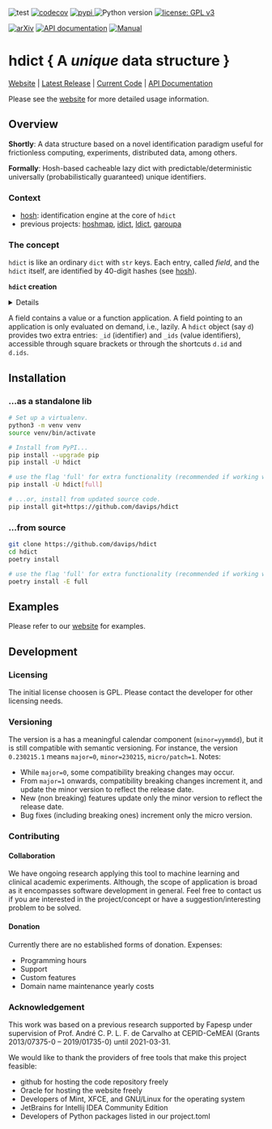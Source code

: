 ![test](https://github.com/davips/hdict/workflows/test/badge.svg)
[![codecov](https://codecov.io/gh/davips/hdict/branch/main/graph/badge.svg)](https://codecov.io/gh/davips/hdict)
<a href="https://pypi.org/project/hdict">
<img src="https://img.shields.io/pypi/v/hdict.svg?label=release&color=blue&style=flat-square" alt="pypi">
</a>
![Python version](https://img.shields.io/badge/python-3.10...-blue.svg)
[![license: GPL v3](https://img.shields.io/badge/License-GPLv3-blue.svg)](https://www.gnu.org/licenses/gpl-3.0)

<!--- [![DOI](https://zenodo.org/badge/DOI/10.5281/zenodo.5501845.svg)](https://doi.org/10.5281/zenodo.5501845) --->
[![arXiv](https://img.shields.io/badge/arXiv-2109.06028-b31b1b.svg?style=flat-square)](https://arxiv.org/abs/2109.06028)
[![API documentation](https://img.shields.io/badge/API-autogenerated-a030a0.svg)](https://davips.github.io/hdict)
[![Manual](https://img.shields.io/badge/manual-handcrafted-a030a0.svg)](https://hosh.page)

# hdict { A _unique_ data structure }
[Website](https://hosh.page) | 
[Latest Release](https://pypi.org/project/hdict) |
[Current Code](https://github.com/davips/hdict) |
[API Documentation](https://davips.github.io/hdict)

Please see the [website](https://hosh.page) for more detailed usage information.

## Overview
**Shortly**: A data structure based on a novel identification paradigm useful for frictionless computing, experiments, distributed data, among others.

**Formally**: Hosh-based cacheable lazy dict with predictable/deterministic universally (probabilistically guaranteed) unique identifiers.


### Context

  * [hosh](https://pypi.org/project/hosh): identification engine at the core of `hdict`
  * previous projects: [hoshmap](https://pypi.org/project/hoshmap), [idict](https://pypi.org/project/idict), [ldict](https://pypi.org/project/ldict), [garoupa](https://pypi.org/project/garoupa)

### The concept

`hdict` is like an ordinary `dict` with `str` keys. 
Each entry, called _field_, and the `hdict` itself, are identified by 40-digit hashes (see [hosh](https://pypi.org/project/hosh)).

**`hdict` creation**
<details>
<p>

```python3
from hdict import hdict

# From named arguments.
d = hdict(x=5, y=7, z=10)

# From a dict object.
d = hdict({"x": 5, "y": 7, "z": 10})

# From an empty 'hdict' object.
d = hdict() >> {"x": 5} >> {"y": 7, "z": 10}

# All three options have the same result.
d.show()
"""
{
    x: 5,
    y: 7,
    z: 10,
    _id: [38;5;223m[1m[48;5;0mB[0m[38;5;223m[1m[48;5;0mN[0m[38;5;224m[1m[48;5;0m-[0m[38;5;222m[1m[48;5;0m3[0m[38;5;211m[1m[48;5;0mQ[0m[38;5;251m[1m[48;5;0m3[0m[38;5;224m[1m[48;5;0mZ[0m[38;5;223m[1m[48;5;0m.[0m[38;5;216m[1m[48;5;0m2[0m[38;5;175m[1m[48;5;0mQ[0m[38;5;180m[1m[48;5;0m.[0m[38;5;182m[1m[48;5;0m9[0m[38;5;192m[1m[48;5;0mn[0m[38;5;212m[1m[48;5;0ms[0m[38;5;157m[1m[48;5;0mb[0m[38;5;224m[1m[48;5;0mI[0m[38;5;223m[1m[48;5;0mY[0m[38;5;223m[1m[48;5;0mn[0m[38;5;224m[1m[48;5;0mO[0m[38;5;222m[1m[48;5;0mI[0m[38;5;211m[1m[48;5;0m7[0m[38;5;251m[1m[48;5;0m5[0m[38;5;224m[1m[48;5;0mH[0m[38;5;223m[1m[48;5;0mT[0m[38;5;216m[1m[48;5;0m7[0m[38;5;175m[1m[48;5;0mx[0m[38;5;180m[1m[48;5;0mh[0m[38;5;182m[1m[48;5;0mg[0m[38;5;192m[1m[48;5;0mj[0m[38;5;212m[1m[48;5;0mv[0m[38;5;157m[1m[48;5;0mF[0m[38;5;224m[1m[48;5;0m6[0m[38;5;223m[1m[48;5;0mw[0m[38;5;223m[1m[48;5;0mE[0m[38;5;224m[1m[48;5;0mr[0m[38;5;222m[1m[48;5;0mw[0m[38;5;211m[1m[48;5;0mB[0m[38;5;251m[1m[48;5;0mP[0m[38;5;224m[1m[48;5;0mT[0m[38;5;223m[1m[48;5;0mn[0m,
    _ids: {
        x: [38;5;227m[1m[48;5;0me[0m[38;5;221m[1m[48;5;0mc[0m[38;5;209m[1m[48;5;0mv[0m[38;5;149m[1m[48;5;0mg[0m[38;5;221m[1m[48;5;0mo[0m[38;5;215m[1m[48;5;0m-[0m[38;5;185m[1m[48;5;0mC[0m[38;5;221m[1m[48;5;0mB[0m[38;5;216m[1m[48;5;0mP[0m[38;5;192m[1m[48;5;0mi[0m[38;5;227m[1m[48;5;0m7[0m[38;5;222m[1m[48;5;0mw[0m[38;5;191m[1m[48;5;0mR[0m[38;5;215m[1m[48;5;0mW[0m[38;5;180m[1m[48;5;0mI[0m[38;5;192m[1m[48;5;0mx[0m[38;5;227m[1m[48;5;0mN[0m[38;5;221m[1m[48;5;0mz[0m[38;5;209m[1m[48;5;0mu[0m[38;5;149m[1m[48;5;0mo[0m[38;5;221m[1m[48;5;0m1[0m[38;5;215m[1m[48;5;0mH[0m[38;5;185m[1m[48;5;0mg[0m[38;5;221m[1m[48;5;0mH[0m[38;5;216m[1m[48;5;0mQ[0m[38;5;192m[1m[48;5;0mC[0m[38;5;227m[1m[48;5;0mb[0m[38;5;222m[1m[48;5;0md[0m[38;5;191m[1m[48;5;0mv[0m[38;5;215m[1m[48;5;0mR[0m[38;5;180m[1m[48;5;0m0[0m[38;5;192m[1m[48;5;0m5[0m[38;5;227m[1m[48;5;0m8[0m[38;5;221m[1m[48;5;0mx[0m[38;5;209m[1m[48;5;0mi[0m[38;5;149m[1m[48;5;0m6[0m[38;5;221m[1m[48;5;0mz[0m[38;5;215m[1m[48;5;0mm[0m[38;5;185m[1m[48;5;0mr[0m[38;5;221m[1m[48;5;0m2[0m,
        y: [38;5;109m[1m[48;5;0me[0m[38;5;84m[1m[48;5;0mJ[0m[38;5;114m[1m[48;5;0mC[0m[38;5;78m[1m[48;5;0mW[0m[38;5;78m[1m[48;5;0m9[0m[38;5;78m[1m[48;5;0mj[0m[38;5;78m[1m[48;5;0mG[0m[38;5;78m[1m[48;5;0ms[0m[38;5;77m[1m[48;5;0md[0m[38;5;77m[1m[48;5;0mZ[0m[38;5;77m[1m[48;5;0mT[0m[38;5;72m[1m[48;5;0mD[0m[38;5;79m[1m[48;5;0m6[0m[38;5;84m[1m[48;5;0m-[0m[38;5;121m[1m[48;5;0mA[0m[38;5;119m[1m[48;5;0mD[0m[38;5;109m[1m[48;5;0m9[0m[38;5;84m[1m[48;5;0mo[0m[38;5;114m[1m[48;5;0mp[0m[38;5;78m[1m[48;5;0mK[0m[38;5;78m[1m[48;5;0mw[0m[38;5;78m[1m[48;5;0mj[0m[38;5;78m[1m[48;5;0mP[0m[38;5;78m[1m[48;5;0mI[0m[38;5;77m[1m[48;5;0mO[0m[38;5;77m[1m[48;5;0mW[0m[38;5;77m[1m[48;5;0mZ[0m[38;5;72m[1m[48;5;0m4[0m[38;5;79m[1m[48;5;0mR[0m[38;5;84m[1m[48;5;0m.[0m[38;5;121m[1m[48;5;0mT[0m[38;5;119m[1m[48;5;0m0[0m[38;5;109m[1m[48;5;0mC[0m[38;5;84m[1m[48;5;0mG[0m[38;5;114m[1m[48;5;0m2[0m[38;5;78m[1m[48;5;0mk[0m[38;5;78m[1m[48;5;0md[0m[38;5;78m[1m[48;5;0my[0m[38;5;78m[1m[48;5;0mz[0m[38;5;78m[1m[48;5;0mf[0m,
        z: [38;5;227m[1m[48;5;0mu[0m[38;5;227m[1m[48;5;0m-[0m[38;5;215m[1m[48;5;0mY[0m[38;5;149m[1m[48;5;0my[0m[38;5;191m[1m[48;5;0mk[0m[38;5;191m[1m[48;5;0mj[0m[38;5;191m[1m[48;5;0m2[0m[38;5;222m[1m[48;5;0mn[0m[38;5;155m[1m[48;5;0mD[0m[38;5;227m[1m[48;5;0mt[0m[38;5;215m[1m[48;5;0mK[0m[38;5;155m[1m[48;5;0ma[0m[38;5;221m[1m[48;5;0mU[0m[38;5;179m[1m[48;5;0mM[0m[38;5;149m[1m[48;5;0mG[0m[38;5;191m[1m[48;5;0mz[0m[38;5;227m[1m[48;5;0mf[0m[38;5;227m[1m[48;5;0mq[0m[38;5;215m[1m[48;5;0mS[0m[38;5;149m[1m[48;5;0mc[0m[38;5;191m[1m[48;5;0mX[0m[38;5;191m[1m[48;5;0m5[0m[38;5;191m[1m[48;5;0mY[0m[38;5;222m[1m[48;5;0m1[0m[38;5;155m[1m[48;5;0m4[0m[38;5;227m[1m[48;5;0mq[0m[38;5;215m[1m[48;5;0mC[0m[38;5;155m[1m[48;5;0m7[0m[38;5;221m[1m[48;5;0me[0m[38;5;179m[1m[48;5;0mq[0m[38;5;149m[1m[48;5;0mJ[0m[38;5;191m[1m[48;5;0mr[0m[38;5;227m[1m[48;5;0mO[0m[38;5;227m[1m[48;5;0m7[0m[38;5;215m[1m[48;5;0ml[0m[38;5;149m[1m[48;5;0mX[0m[38;5;191m[1m[48;5;0mr[0m[38;5;191m[1m[48;5;0mJ[0m[38;5;191m[1m[48;5;0m1[0m[38;5;222m[1m[48;5;0mm[0m
    }
}
"""
```

```python3

from hosh import setup

# For better integration within the documentation, we change the color theme.
setup(dark_theme=False)

d.show()

"""
{
    x: 5,
    y: 7,
    z: 10,
    _id: [38;5;223m[1m[48;5;0mB[0m[38;5;223m[1m[48;5;0mN[0m[38;5;224m[1m[48;5;0m-[0m[38;5;222m[1m[48;5;0m3[0m[38;5;211m[1m[48;5;0mQ[0m[38;5;251m[1m[48;5;0m3[0m[38;5;224m[1m[48;5;0mZ[0m[38;5;223m[1m[48;5;0m.[0m[38;5;216m[1m[48;5;0m2[0m[38;5;175m[1m[48;5;0mQ[0m[38;5;180m[1m[48;5;0m.[0m[38;5;182m[1m[48;5;0m9[0m[38;5;192m[1m[48;5;0mn[0m[38;5;212m[1m[48;5;0ms[0m[38;5;157m[1m[48;5;0mb[0m[38;5;224m[1m[48;5;0mI[0m[38;5;223m[1m[48;5;0mY[0m[38;5;223m[1m[48;5;0mn[0m[38;5;224m[1m[48;5;0mO[0m[38;5;222m[1m[48;5;0mI[0m[38;5;211m[1m[48;5;0m7[0m[38;5;251m[1m[48;5;0m5[0m[38;5;224m[1m[48;5;0mH[0m[38;5;223m[1m[48;5;0mT[0m[38;5;216m[1m[48;5;0m7[0m[38;5;175m[1m[48;5;0mx[0m[38;5;180m[1m[48;5;0mh[0m[38;5;182m[1m[48;5;0mg[0m[38;5;192m[1m[48;5;0mj[0m[38;5;212m[1m[48;5;0mv[0m[38;5;157m[1m[48;5;0mF[0m[38;5;224m[1m[48;5;0m6[0m[38;5;223m[1m[48;5;0mw[0m[38;5;223m[1m[48;5;0mE[0m[38;5;224m[1m[48;5;0mr[0m[38;5;222m[1m[48;5;0mw[0m[38;5;211m[1m[48;5;0mB[0m[38;5;251m[1m[48;5;0mP[0m[38;5;224m[1m[48;5;0mT[0m[38;5;223m[1m[48;5;0mn[0m,
    _ids: {
        x: [38;5;227m[1m[48;5;0me[0m[38;5;221m[1m[48;5;0mc[0m[38;5;209m[1m[48;5;0mv[0m[38;5;149m[1m[48;5;0mg[0m[38;5;221m[1m[48;5;0mo[0m[38;5;215m[1m[48;5;0m-[0m[38;5;185m[1m[48;5;0mC[0m[38;5;221m[1m[48;5;0mB[0m[38;5;216m[1m[48;5;0mP[0m[38;5;192m[1m[48;5;0mi[0m[38;5;227m[1m[48;5;0m7[0m[38;5;222m[1m[48;5;0mw[0m[38;5;191m[1m[48;5;0mR[0m[38;5;215m[1m[48;5;0mW[0m[38;5;180m[1m[48;5;0mI[0m[38;5;192m[1m[48;5;0mx[0m[38;5;227m[1m[48;5;0mN[0m[38;5;221m[1m[48;5;0mz[0m[38;5;209m[1m[48;5;0mu[0m[38;5;149m[1m[48;5;0mo[0m[38;5;221m[1m[48;5;0m1[0m[38;5;215m[1m[48;5;0mH[0m[38;5;185m[1m[48;5;0mg[0m[38;5;221m[1m[48;5;0mH[0m[38;5;216m[1m[48;5;0mQ[0m[38;5;192m[1m[48;5;0mC[0m[38;5;227m[1m[48;5;0mb[0m[38;5;222m[1m[48;5;0md[0m[38;5;191m[1m[48;5;0mv[0m[38;5;215m[1m[48;5;0mR[0m[38;5;180m[1m[48;5;0m0[0m[38;5;192m[1m[48;5;0m5[0m[38;5;227m[1m[48;5;0m8[0m[38;5;221m[1m[48;5;0mx[0m[38;5;209m[1m[48;5;0mi[0m[38;5;149m[1m[48;5;0m6[0m[38;5;221m[1m[48;5;0mz[0m[38;5;215m[1m[48;5;0mm[0m[38;5;185m[1m[48;5;0mr[0m[38;5;221m[1m[48;5;0m2[0m,
        y: [38;5;109m[1m[48;5;0me[0m[38;5;84m[1m[48;5;0mJ[0m[38;5;114m[1m[48;5;0mC[0m[38;5;78m[1m[48;5;0mW[0m[38;5;78m[1m[48;5;0m9[0m[38;5;78m[1m[48;5;0mj[0m[38;5;78m[1m[48;5;0mG[0m[38;5;78m[1m[48;5;0ms[0m[38;5;77m[1m[48;5;0md[0m[38;5;77m[1m[48;5;0mZ[0m[38;5;77m[1m[48;5;0mT[0m[38;5;72m[1m[48;5;0mD[0m[38;5;79m[1m[48;5;0m6[0m[38;5;84m[1m[48;5;0m-[0m[38;5;121m[1m[48;5;0mA[0m[38;5;119m[1m[48;5;0mD[0m[38;5;109m[1m[48;5;0m9[0m[38;5;84m[1m[48;5;0mo[0m[38;5;114m[1m[48;5;0mp[0m[38;5;78m[1m[48;5;0mK[0m[38;5;78m[1m[48;5;0mw[0m[38;5;78m[1m[48;5;0mj[0m[38;5;78m[1m[48;5;0mP[0m[38;5;78m[1m[48;5;0mI[0m[38;5;77m[1m[48;5;0mO[0m[38;5;77m[1m[48;5;0mW[0m[38;5;77m[1m[48;5;0mZ[0m[38;5;72m[1m[48;5;0m4[0m[38;5;79m[1m[48;5;0mR[0m[38;5;84m[1m[48;5;0m.[0m[38;5;121m[1m[48;5;0mT[0m[38;5;119m[1m[48;5;0m0[0m[38;5;109m[1m[48;5;0mC[0m[38;5;84m[1m[48;5;0mG[0m[38;5;114m[1m[48;5;0m2[0m[38;5;78m[1m[48;5;0mk[0m[38;5;78m[1m[48;5;0md[0m[38;5;78m[1m[48;5;0my[0m[38;5;78m[1m[48;5;0mz[0m[38;5;78m[1m[48;5;0mf[0m,
        z: [38;5;227m[1m[48;5;0mu[0m[38;5;227m[1m[48;5;0m-[0m[38;5;215m[1m[48;5;0mY[0m[38;5;149m[1m[48;5;0my[0m[38;5;191m[1m[48;5;0mk[0m[38;5;191m[1m[48;5;0mj[0m[38;5;191m[1m[48;5;0m2[0m[38;5;222m[1m[48;5;0mn[0m[38;5;155m[1m[48;5;0mD[0m[38;5;227m[1m[48;5;0mt[0m[38;5;215m[1m[48;5;0mK[0m[38;5;155m[1m[48;5;0ma[0m[38;5;221m[1m[48;5;0mU[0m[38;5;179m[1m[48;5;0mM[0m[38;5;149m[1m[48;5;0mG[0m[38;5;191m[1m[48;5;0mz[0m[38;5;227m[1m[48;5;0mf[0m[38;5;227m[1m[48;5;0mq[0m[38;5;215m[1m[48;5;0mS[0m[38;5;149m[1m[48;5;0mc[0m[38;5;191m[1m[48;5;0mX[0m[38;5;191m[1m[48;5;0m5[0m[38;5;191m[1m[48;5;0mY[0m[38;5;222m[1m[48;5;0m1[0m[38;5;155m[1m[48;5;0m4[0m[38;5;227m[1m[48;5;0mq[0m[38;5;215m[1m[48;5;0mC[0m[38;5;155m[1m[48;5;0m7[0m[38;5;221m[1m[48;5;0me[0m[38;5;179m[1m[48;5;0mq[0m[38;5;149m[1m[48;5;0mJ[0m[38;5;191m[1m[48;5;0mr[0m[38;5;227m[1m[48;5;0mO[0m[38;5;227m[1m[48;5;0m7[0m[38;5;215m[1m[48;5;0ml[0m[38;5;149m[1m[48;5;0mX[0m[38;5;191m[1m[48;5;0mr[0m[38;5;191m[1m[48;5;0mJ[0m[38;5;191m[1m[48;5;0m1[0m[38;5;222m[1m[48;5;0mm[0m
    }
}
"""
```


</p>
</details>

A field contains a value or a function application.
A field pointing to an application is only evaluated on demand, i.e., lazily.
A `hdict` object (say `d`) provides two extra entries: `_id` (identifier) and `_ids` (value identifiers),
accessible through square brackets or through the shortcuts `d.id` and `d.ids`.

<!-- ------------------------------------------------------------------------ 
Value objects can have custom identifiers as well, if provided whithin the entry `ids`. 
Otherwise, identifiers for functions and values will be calculated through blake3 hashing of their content.
For functions, the bytecode is used as content.
For this reason, such functions should be simple, with minimal external dependencies or
with their import statements inside the function body.
This decreases the odds of using two functions with identical local code (and, therefore, identical identifiers)
performing different calculations.

transformation steps done through the operator `>>`, which symbolizes the ordering of the steps.
* **value insertion** - represented by dict-like objects
* **function application** - represented by ordinary Python functions

Functions, `hdict`s, and values have a deterministic UUID
(called _hosh_ - **o**perable **h**a**sh**). 
Identifiers (hoshes) for `hdict`s and values are predictable through the
magic available [here](https://pypi.org/project/garoupa).
An `hdict` is completely defined by its key-value pairs so that
it can be converted from/to a built-in `dict`.


------------------------------------------------------------------------  -->


## Installation
### ...as a standalone lib
```bash
# Set up a virtualenv. 
python3 -m venv venv
source venv/bin/activate

# Install from PyPI...
pip install --upgrade pip
pip install -U hdict

# use the flag 'full' for extra functionality (recommended if working with persistence or some special values like DataFrames)
pip install -U hdict[full]

# ...or, install from updated source code.
pip install git+https://github.com/davips/hdict
```

### ...from source
```bash
git clone https://github.com/davips/hdict
cd hdict
poetry install

# use the flag 'full' for extra functionality (recommended if working with persistence or some special values like DataFrames)  
poetry install -E full
```

## Examples

Please refer to our [website](https://hosh.page) for examples.



## Development
### Licensing
The initial license choosen is GPL. Please contact the developer for other licensing needs.

### Versioning
The version is a has a meaningful calendar component (`minor=yymmdd`), but it is still compatible with semantic versioning.
For instance, the version `0.230215.1` means `major=0`, `minor=230215`, `micro/patch=1`.
Notes:
 * While `major=0`, some compatibility breaking changes may occur.
 * From `major=1` onwards, compatibility breaking changes increment it, and update the minor version to reflect the release date.
 * New (non breaking) features update only the minor version to reflect the release date.
 * Bug fixes (including breaking ones) increment only the micro version.

### Contributing
#### Collaboration
We have ongoing research applying this tool to machine learning and clinical academic experiments.
Although, the scope of application is broad as it encompasses software development in general.
Feel free to contact us if you are interested in the project/concept or have a suggestion/interesting problem to be solved.

#### Donation
Currently there are no established forms of donation.
Expenses:
  * Programming hours
  * Support
  * Custom features
  * Domain name maintenance yearly costs

### Acknowledgement
This work was based on a previous research supported by Fapesp under supervision of
Prof. André C. P. L. F. de Carvalho at CEPID-CeMEAI (Grants 2013/07375-0 – 2019/01735-0)
until 2021-03-31.

We would like to thank the providers of free tools that make this project feasible:
  * github for hosting the code repository freely
  * Oracle for hosting the website freely
  * Developers of Mint, XFCE, and GNU/Linux for the operating system
  * JetBrains for Intellij IDEA Community Edition
  * Developers of Python packages listed in our project.toml
